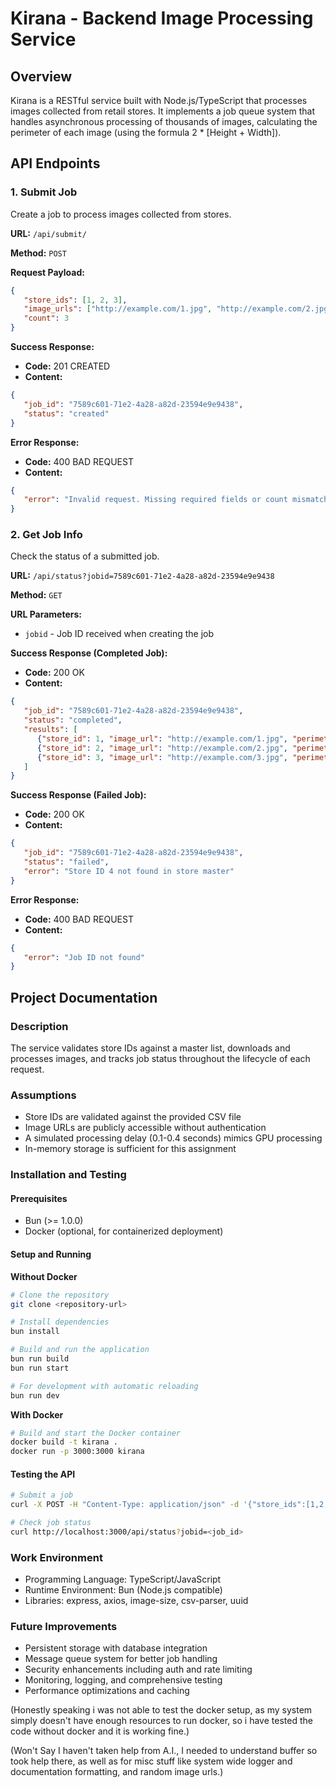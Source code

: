 # Kirana - Backend Image Processing Service

## Overview
Kirana is a RESTful service built with Node.js/TypeScript that processes images collected from retail stores. It implements a job queue system that handles asynchronous processing of thousands of images, calculating the perimeter of each image (using the formula 2 * [Height + Width]).

## API Endpoints

### 1. Submit Job
Create a job to process images collected from stores.

**URL:** `/api/submit/`

**Method:** `POST`

**Request Payload:**
```json
{
   "store_ids": [1, 2, 3],
   "image_urls": ["http://example.com/1.jpg", "http://example.com/2.jpg", "http://example.com/3.jpg"],
   "count": 3
}
```

**Success Response:**
- **Code:** 201 CREATED
- **Content:**
```json
{
   "job_id": "7589c601-71e2-4a28-a82d-23594e9e9438",
   "status": "created"
}
```

**Error Response:**
- **Code:** 400 BAD REQUEST
- **Content:**
```json
{
   "error": "Invalid request. Missing required fields or count mismatch."
}
```

### 2. Get Job Info
Check the status of a submitted job.

**URL:** `/api/status?jobid=7589c601-71e2-4a28-a82d-23594e9e9438`

**Method:** `GET`

**URL Parameters:**
- `jobid` - Job ID received when creating the job

**Success Response (Completed Job):**
- **Code:** 200 OK
- **Content:**
```json
{
   "job_id": "7589c601-71e2-4a28-a82d-23594e9e9438",
   "status": "completed",
   "results": [
      {"store_id": 1, "image_url": "http://example.com/1.jpg", "perimeter": 1280},
      {"store_id": 2, "image_url": "http://example.com/2.jpg", "perimeter": 1920},
      {"store_id": 3, "image_url": "http://example.com/3.jpg", "perimeter": 2560}
   ]
}
```

**Success Response (Failed Job):**
- **Code:** 200 OK
- **Content:**
```json
{
   "job_id": "7589c601-71e2-4a28-a82d-23594e9e9438",
   "status": "failed",
   "error": "Store ID 4 not found in store master"
}
```

**Error Response:**
- **Code:** 400 BAD REQUEST
- **Content:**
```json
{
   "error": "Job ID not found"
}
```

## Project Documentation

### Description
The service validates store IDs against a master list, downloads and processes images, and tracks job status throughout the lifecycle of each request.

### Assumptions
- Store IDs are validated against the provided CSV file
- Image URLs are publicly accessible without authentication
- A simulated processing delay (0.1-0.4 seconds) mimics GPU processing
- In-memory storage is sufficient for this assignment

### Installation and Testing

#### Prerequisites
- Bun (>= 1.0.0)
- Docker (optional, for containerized deployment)

#### Setup and Running

**Without Docker**
```bash
# Clone the repository
git clone <repository-url>

# Install dependencies
bun install

# Build and run the application
bun run build
bun run start

# For development with automatic reloading
bun run dev
```

**With Docker**
```bash
# Build and start the Docker container
docker build -t kirana .
docker run -p 3000:3000 kirana
```

#### Testing the API
```bash
# Submit a job
curl -X POST -H "Content-Type: application/json" -d '{"store_ids":[1,2,3],"image_urls":["http://example.com/1.jpg","http://example.com/2.jpg","http://example.com/3.jpg"],"count":3}' http://localhost:3000/api/submit

# Check job status
curl http://localhost:3000/api/status?jobid=<job_id>
```

### Work Environment
- Programming Language: TypeScript/JavaScript
- Runtime Environment: Bun (Node.js compatible)
- Libraries: express, axios, image-size, csv-parser, uuid

### Future Improvements
- Persistent storage with database integration
- Message queue system for better job handling
- Security enhancements including auth and rate limiting
- Monitoring, logging, and comprehensive testing
- Performance optimizations and caching


(Honestly speaking i was not able to test the docker setup, as my system simply doesn't have enough resources to run docker, so i have tested the code without docker and it is working fine.)

(Won't Say I haven't taken help from A.I., I needed to understand buffer so took help there, as well as for misc stuff like system wide logger and documentation formatting, and random image urls.)